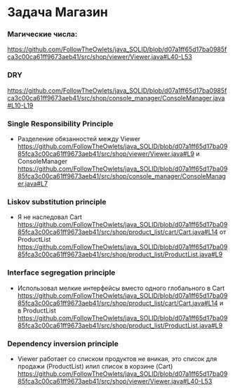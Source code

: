 # Задача Магазин

### Магические числа: 
https://github.com/FollowTheOwlets/java_SOLID/blob/d07a1ff65d17ba0985fca3c00ca61ff9673aeb41/src/shop/viewer/Viewer.java#L40-L53

### DRY
https://github.com/FollowTheOwlets/java_SOLID/blob/d07a1ff65d17ba0985fca3c00ca61ff9673aeb41/src/shop/console_manager/ConsoleManager.java#L10-L19

### Single Responsibility Principle 
* Разделение обязанностей между Viewer
https://github.com/FollowTheOwlets/java_SOLID/blob/d07a1ff65d17ba0985fca3c00ca61ff9673aeb41/src/shop/viewer/Viewer.java#L9
и ConsoleManager
https://github.com/FollowTheOwlets/java_SOLID/blob/d07a1ff65d17ba0985fca3c00ca61ff9673aeb41/src/shop/console_manager/ConsoleManager.java#L7

### Liskov substitution principle
* Я не наследовал Cart
https://github.com/FollowTheOwlets/java_SOLID/blob/d07a1ff65d17ba0985fca3c00ca61ff9673aeb41/src/shop/product_list/cart/Cart.java#L14
от ProductList 
https://github.com/FollowTheOwlets/java_SOLID/blob/d07a1ff65d17ba0985fca3c00ca61ff9673aeb41/src/shop/product_list/ProductList.java#L9

### Interface segregation principle
* Использовал мелкие интерфейсы вместо одного глобального в Cart
https://github.com/FollowTheOwlets/java_SOLID/blob/d07a1ff65d17ba0985fca3c00ca61ff9673aeb41/src/shop/product_list/cart/Cart.java#L14
и в ProductList 
https://github.com/FollowTheOwlets/java_SOLID/blob/d07a1ff65d17ba0985fca3c00ca61ff9673aeb41/src/shop/product_list/ProductList.java#L9

### Dependency inversion principle
* Viewer работает со списком продуктов не вникая, это список для продажи (ProductList) илил список в корзине (Cart)
https://github.com/FollowTheOwlets/java_SOLID/blob/d07a1ff65d17ba0985fca3c00ca61ff9673aeb41/src/shop/viewer/Viewer.java#L40-L53

